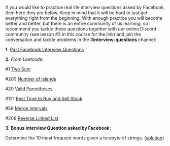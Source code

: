 If you would like to practice real life interview questions asked by Facebook, then here they are below. Keep in mind that it will be hard to just get everything right from the beginning. With enough practice you will become better and better, but there is an entire community of us learning, so I recommend you tackle these questions together with our online Discord community (see lesson #3 in this course for the link) and join the conversation and tackle problems in the #**interview-questions** channel:  
  
**1.** [Past Facebook Interview Questions](https://www.glassdoor.ca/Interview/Facebook-Software-Engineer-Interview-Questions-EI_IE40772.0,8_KO9,26.htm)  
  
**2.** _From Leetcode:_

  
#1 [Two Sum](https://leetcode.com/problems/two-sum)    

#200 [Number of Islands](https://leetcode.com/problems/number-of-islands)    

#20 [Valid Parentheses](https://leetcode.com/problems/valid-parentheses)    

#121 [Best Time to Buy and Sell Stock](https://leetcode.com/problems/best-time-to-buy-and-sell-stock)    

#56 [Merge Intervals](https://leetcode.com/problems/merge-intervals)    

#206 [Reverse Linked List](https://leetcode.com/problems/reverse-linked-list)     

  

**3.** **Bonus Interview Question asked by Facebook:**

Determine the 10 most frequent words given a terabyte of strings. ([solution](https://stackoverflow.com/questions/12525455/most-frequent-words-in-a-terabyte-of-data))